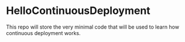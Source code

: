 # HelloContinuousDeployment
This repo will store the very minimal code that will be used to learn how continuous deployment works. 

